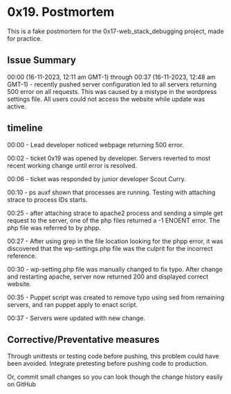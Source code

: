 # 0x19. Postmortem

This is a fake postmortem for the 0x17-web_stack_debugging project, made for practice.

## Issue Summary
00:00 (16-11-2023, 12:11 am GMT-1) through 00:37 (16-11-2023, 12:48 am GMT-1) - recently pushed server configuration led to all servers returning 500 error on all requests. This was caused by a mistype in the wordpress settings file. All users could not access the website while update was active.

## timeline

00:00 - Lead developer noticed webpage returning 500 error.

00:02 - ticket 0x19 was opened by developer. Servers reverted to most recent working change until error is resolved.

00:06 - ticket was responded by junior developer Scout Curry.

00:10 - ps auxf shown that processes are running. Testing with attaching strace to process IDs starts.

00:25 - after attaching strace to apache2 process and sending a simple get request to the server, one of the php files returned a -1 ENOENT error. The php file was referred to by phpp.

00:27 - After using grep in the file location looking for the phpp error, it was discovered that the wp-settings.php file was the culprit for the incorrect reference.

00:30 - wp-setting.php file was manually changed to fix typo. After change and restarting apache, server now returned 200 and displayed correct website.

00:35 - Puppet script was created to remove typo using sed from remaining servers, and ran puppet apply to enact script.

00:37 - Servers were updated with new change.

## Corrective/Preventative measures
Through unittests or testing code before pushing, this problem could have been avoided. Integrate pretesting before pushing code to production.

Or, commit small changes so you can look though the change history easily on GitHub
